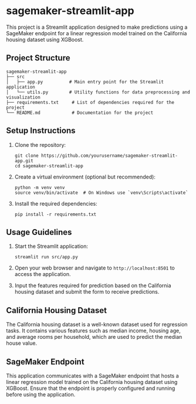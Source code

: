# sagemaker-streamlit-app

This project is a Streamlit application designed to make predictions using a SageMaker endpoint for a linear regression model trained on the California housing dataset using XGBoost.

## Project Structure

```
sagemaker-streamlit-app
├── src
│   ├── app.py          # Main entry point for the Streamlit application
│   └── utils.py        # Utility functions for data preprocessing and visualization
├── requirements.txt     # List of dependencies required for the project
└── README.md            # Documentation for the project
```

## Setup Instructions

1. Clone the repository:
   ```
   git clone https://github.com/yourusername/sagemaker-streamlit-app.git
   cd sagemaker-streamlit-app
   ```

2. Create a virtual environment (optional but recommended):
   ```
   python -m venv venv
   source venv/bin/activate  # On Windows use `venv\Scripts\activate`
   ```

3. Install the required dependencies:
   ```
   pip install -r requirements.txt
   ```

## Usage Guidelines

1. Start the Streamlit application:
   ```
   streamlit run src/app.py
   ```

2. Open your web browser and navigate to `http://localhost:8501` to access the application.

3. Input the features required for prediction based on the California housing dataset and submit the form to receive predictions.

## California Housing Dataset

The California housing dataset is a well-known dataset used for regression tasks. It contains various features such as median income, housing age, and average rooms per household, which are used to predict the median house value.

## SageMaker Endpoint

This application communicates with a SageMaker endpoint that hosts a linear regression model trained on the California housing dataset using XGBoost. Ensure that the endpoint is properly configured and running before using the application.